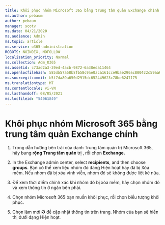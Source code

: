```yaml
---
title: Khôi phục nhóm Microsoft 365 bằng trung tâm quản Exchange chính
ms.author: pebaum
author: pebaum
manager: scotv
ms.date: 04/21/2020
ms.audience: Admin
ms.topic: article
ms.service: o365-administration
ROBOTS: NOINDEX, NOFOLLOW
localization_priority: Normal
ms.collection: Adm_O365
ms.assetid: c73ad2a3-39ed-4acb-9872-6a38eda11464
ms.openlocfilehash: 585db57a58b8fb58c9ae0aca161cce9bae290ac800422c59aa053ee7f19461fd
ms.sourcegitcommit: b5f7da89a650d2915dc652449623c78be6247175
ms.translationtype: MT
ms.contentlocale: vi-VN
ms.lasthandoff: 08/05/2021
ms.locfileid: "54061849"
---
```

# <a name="restore-a-microsoft-365-group-using-the-exchange-admin-center"></a>Khôi phục nhóm Microsoft 365 bằng trung tâm quản Exchange chính

1. Trong dẫn hướng bên trái của danh Trung tâm quản trị Microsoft 365, hãy bung **rộng Trung tâm quản** trị , rồi chọn **Exchange.**
    
2. In the Exchange admin center, select **recipients**, and then choose **groups**. Bạn có thể xem liệu nhóm đó đang Hiện hoạt hay đã bị Xóa mềm. Nếu nhóm đã bị xóa vĩnh viễn, nhóm đó sẽ không được liệt kê nữa.
    
3. Để xem thời điểm chính xác khi nhóm đó bị xóa mềm, hãy chọn nhóm đó và xem thông tin ở ngăn bên phải.
    
4. Chọn nhóm Microsoft 365 bạn muốn khôi phục, rồi chọn biểu tượng khôi phục.
    
5. Chọn làm mới ![Biểu tượng Làm mới](media/6464df90-2a91-4c1f-92a6-9a38c7696ac3.gif) để cập nhật thông tin trên trang. Nhóm của bạn sẽ hiển thị dưới dạng Hiện hoạt. 
    

